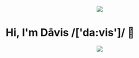 <p align="center">
    <img src="https://spotify-github-profile.vercel.app/api/view?uid=9d2gn8vajmgxg5vb7ow13d730&cover_image=false">
</p>

# Hi, I'm Dāvis /['da:vis']/ 👋

<p align="center">
  <img src="https://avatars0.githubusercontent.com/u/44346553?s=100&v=4">
</p>
